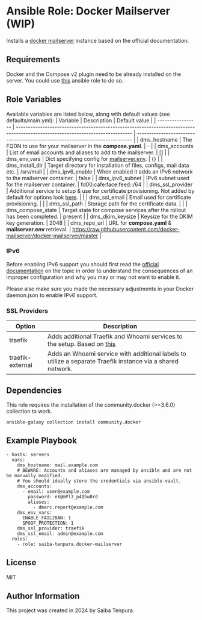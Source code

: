 # Ansible Role: Docker Mailserver (WIP)
Installs a [docker mailserver](https://github.com/docker-mailserver/docker-mailserver) instance based on the official documentation.

## Requirements
Docker and the Compose v2 plugin need to be already installed on the server. You could use [this](https://github.com/geerlingguy/ansible-role-docker) ansible role to do so.

## Role Variables
Available variables are listed below, along with default values (see defaults/main.yml):
| Variable          | Description                                                                                                                    | Default value                                                                |
| ----------------- | ------------------------------------------------------------------------------------------------------------------------------ | ---------------------------------------------------------------------------- |
| dms_hostname      | The FQDN to use for your mailserver in the **compose.yaml**.                                                                   | -                                                                            |
| dms_accounts      | List of email accounts and aliases to add to the mailserver.                                                                   | []                                                                           |
| dms_env_vars      | Dict specifying config for [mailserver.env](https://docker-mailserver.github.io/docker-mailserver/latest/config/environment/). | {}                                                                           |
| dms_install_dir   | Target directory for installation of files, configs, mail data etc.                                                            | /srv/mail                                                                    |
| dms_ipv6_enable   | When enabled it adds an IPv6 network to the mailserver container.                                                              | false                                                                        |
| dms_ipv6_subnet   | IPv6 subnet used for the mailserver container.                                                                                | fd00:cafe:face:feed::/64                                                     |
| dms_ssl_provider  | Additional service to setup & use for certificate provisioning. Not added by default for options look [here](#ssl-providers).  |                                                                              |
| dms_ssl_email     | Email used for certificate provisioning.                                                                                       |                                                                              |
| dms_ssl_path      | Storage path for the certificate data.                                                                                         |                                                                              |
| dms_compose_state | Target state for compose services after the rollout has been completed.                                                        | present                                                                      |
| dms_dkim_keysize  | Keysize for the DKIM key generation.                                                                                           | 2048                                                                         |
| dms_repo_url      | URL for **compose.yaml** & **mailserver.env** retrieval.                                                                       | https://raw.githubusercontent.com/docker-mailserver/docker-mailserver/master |

### IPv6
Before enabling IPv6 support you should first read the [official documentation](https://docker-mailserver.github.io/docker-mailserver/edge/config/advanced/ipv6/) on the topic in order to understand the consequences of an improper configuration and why you may or may not want to enable it.

Please also make sure you made the necessary adjustments in your Docker daemon.json to enable IPv6 support.

### SSL Providers
| Option           | Description                                                                                                                                                             |
| ---------------- | ----------------------------------------------------------------------------------------------------------------------------------------------------------------------- |
| traefik          | Adds additional Traefik and Whoami services to the setup. Based on [this](https://docker-mailserver.github.io/docker-mailserver/latest/config/security/ssl/#traefik-v2) |
| traefik-external | Adds an Whoami service with additional labels to utilize a separate Traefik instance via a shared network.                                                              |

## Dependencies
This role requires the installation of the community.docker (>=3.6.0) collection to work.
```
ansible-galaxy collection install community.docker
```

## Example Playbook
```
- hosts: servers
  vars:
    dms_hostname: mail.example.com
    # BEWARE: Accounts and aliases are managed by ansible and are not be manually modified.
    # You should ideally store the credentials via ansible-vault.
    dms_accounts:
      - email: user@example.com
        password: eX@mPl3_p4$5w0rd
        aliases:
          - dmarc.report@example.com
    dms_env_vars:
      ENABLE_FAIL2BAN: 1
      SPOOF_PROTECTION: 1
    dms_ssl_provider: traefik
    dms_ssl_email: admin@example.com
  roles:
    - role: saiba-tenpura.docker-mailserver
```

## License
MIT

## Author Information
This project was created in 2024 by Saiba Tenpura.
